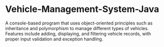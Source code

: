 # Vehicle-Management-System-Java
A console-based program that uses object-oriented principles such as inheritance and polymorphism to manage different types of vehicles. Features include adding, displaying, and filtering vehicle records, with proper input validation and exception handling.
